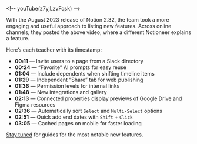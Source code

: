 
\<!-- youTube(z7yjLzvFqsk) --\>

With the August 2023 release of Notion 2.32, the team took a more engaging and useful approach to listing new features. Across online channels, they posted the above video, where a different Notioneer explains a feature.

Here’s each teacher with its timestamp:

- **00:11** — Invite users to a page from a Slack directory
- **00:24** — “Favorite” AI prompts for easy reuse
- **01:04** — Include dependents when shifting timeline items
- **01:29** — Independent “Share” tab for web publishing
- **01:36** — Permission levels for internal links
- **01:48** — New integrations and gallery
- **02:13** — Connected properties display previews of Google Drive and Figma resources
- **02:36** — Automatically sort `Select` and `Multi-Select` options
- **02:51** — Quick add end dates with `Shift` + `Click`
- **03:05** — Cached pages on mobile for faster loading

[Stay tuned](https://notion.vip) for guides for the most notable new features.

